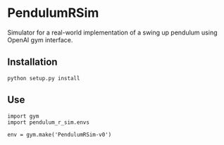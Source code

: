 # PendulumRSim

Simulator for a real-world implementation of a swing up pendulum using OpenAI gym interface.

## Installation

    python setup.py install

## Use

    import gym
    import pendulum_r_sim.envs

    env = gym.make('PendulumRSim-v0')